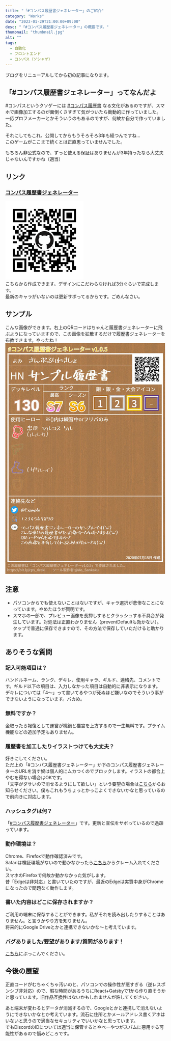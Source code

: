 ```yaml
---
title: "「#コンパス履歴書ジェネレーター」のご紹介"
category: "Works"
date: "2023-01-29T21:00:00+09:00"
desc: "「#コンパス履歴書ジェネレーター」の概要です。"
thumbnail: "thumbnail.jpg"
alt: ""
tags:
  - 自動化
  - フロントエンド
  - コンパス（ソシャゲ）
---
```


ブログをリニューアルしてから初の記事になります。  

## 「#コンパス履歴書ジェネレーター」ってなんだよ
#コンパスというクソゲーには [#コンパス履歴書](https://twitter.com/search?q=%23%E3%82%B3%E3%83%B3%E3%83%91%E3%82%B9%E5%B1%A5%E6%AD%B4%E6%9B%B8&src=typed_query) なる文化があるのですが、スマホで画像加工するのが面倒くさすぎて気がついたら衝動的に作っていました。  
一応プロフメーカーとかそういうのもあるのですが、何故か自分で作っていました。  

それにしてもこれ、公開してからもうそろそろ3年も経つんですね…  
このゲームがここまで続くとは正直思っていませんでした。

もちろん非公式なので、ずっと使える保証はありませんが3年持ったなら大丈夫じゃないんですかね（適当）

## リンク
### [コンパス履歴書ジェネレーター](https://aosankaku.github.io/cps_resume/)
![コンパス履歴書ジェネレーターQRコード](cps_rireki_qr_github.png)  
こちらから作成できます。デザインにこだわらなければ3分ぐらいで完成します。  
最新のキャラがいないのは更新サボってるからです。ごめんなさい。

## サンプル
こんな画像ができます。右上のQRコードはちゃんと履歴書ジェネレーターに飛ぶようになっていますので、この画像を拡散するだけで履歴書ジェネレーターを布教できます。やったね！
![sampleimage](sample.jpg)

## 注意
* パソコンからでも使えないことはないですが、キャラ選択が悲惨なことになっています。やめたほうが賢明です。  
* スマホの一部で、プレビュー画像を長押しするとクラッシュする不具合が発生しています。対処法は正直わかりません（preventDefaultも効かない）。タップで普通に保存できますので、その方法で保存していただけると助かります。

## ありそうな質問
### 記入可能項目は？
ハンドルネーム、ランク、デキレ、使用キャラ、ギルド、連絡先、コメントです。ギルド以下の項目は、入力しなかった項目は自動的に非表示になります。  
デキレについては「4～」って書いてるやつが死ぬほど嫌いなのでそういう事ができないようになっています。バカめ。
### 無料ですか？
金取ったら報復として運営が桃鍋と猫宮を上方するので一生無料です。プライム機能などの追加予定もありません。
### 履歴書を加工したりイラストつけても大丈夫？
好きにしてください。  
ただ上の「#コンパス履歴書ジェネレーター」か下のコンパス履歴書ジェネレーターのURLを消す奴は個人的にムカつくのでブロックします。イラストの都合上やむを得ない場合はOKです。  
「文字がダサいので消せるようにして欲しい」という要望の場合は[こちら][inquiry]からお知らせください。僕もこれもうちょっとかっこよくできないかなと思っているので前向きに対応します。
### ハッシュタグは何？
「[#コンパス履歴書ジェネレーター](https://twitter.com/search?q=%23%E3%82%B3%E3%83%B3%E3%83%91%E3%82%B9%E5%B1%A5%E6%AD%B4%E6%9B%B8%E3%82%B8%E3%82%A7%E3%83%8D%E3%83%AC%E3%83%BC%E3%82%BF%E3%83%BC&src=typed_query)」です。更新と宣伝をサボっているので過疎っています。
### 動作環境は？
Chrome、Firefoxで動作確認済みです。  
Safariは検証環境がないので動かなかったら[こちら][inquiry]からクレーム入れてください。  
スマホのFirefoxで何故か動かなかった気がします。  
昔「Edgeは非対応」と書いていたのですが、最近のEdgeは実質中身がChromeになったので問題なく動作します。
### 書いた内容はどこに保存されますか？
ご利用の端末に保存することができます。私がそれを読み出したりすることはありません。と言うかやり方を知りません。  
将来的にGoogle Driveとかと連携できないかな～と考えています。
### バグありました/要望があります/質問があります！
[こちら][inquiry]にぶっこんでください。


## 今後の展望
正直コードがむちゃくちゃ汚いのと、パソコンでの操作性が悪すぎる（逆レスポンシブ非対応）ので、暇な時間があるうちにReact+Gatsbyで1から作り直そうかと思っています。旧作品互換性はないかもしれませんが許してください。

あと端末が変わるとデータが消滅するので、Googleとかと連携して消えないようにできないかなとか考えています。流石に住所とかメールアドレス書くアホはいないと思うので適当なセキュリティでいいかなと思っています。  
でもDiscordのIDについては適当に保管するとやべーやつがスパムに悪用する可能性があるので悩みどころです。


[inquiry]: https://docs.google.com/forms/d/e/1FAIpQLSeXJZaiPBeYG2raNjZS-NbXX1gWkgYF_R7pdVQNDCVfYWHSjA/viewform
